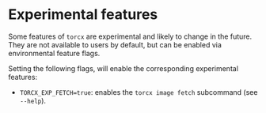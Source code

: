 # Experimental features

Some features of `torcx` are experimental and likely to change in the future.
They are not available to users by default, but can be enabled via environmental feature flags.

Setting the following flags, will enable the corresponding experimental features:
 * `TORCX_EXP_FETCH=true`: enables the `torcx image fetch` subcommand (see `--help`).
